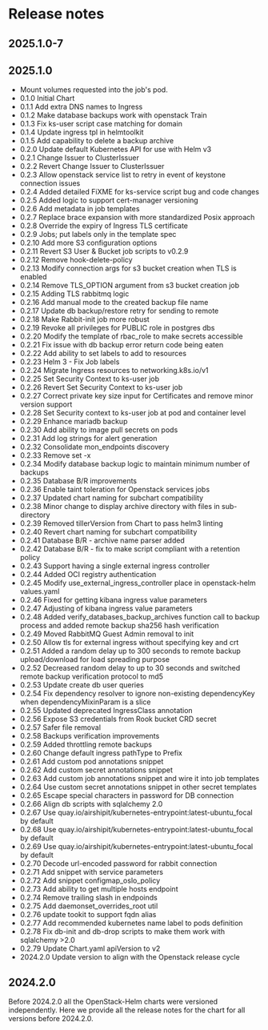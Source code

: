 # Release notes

## 2025.1.0-7

## 2025.1.0

- Mount volumes requested into the job's pod.
- 0.1.0 Initial Chart
- 0.1.1 Add extra DNS names to Ingress
- 0.1.2 Make database backups work with openstack Train
- 0.1.3 Fix ks-user script case matching for domain
- 0.1.4 Update ingress tpl in helmtoolkit
- 0.1.5 Add capability to delete a backup archive
- 0.2.0 Update default Kubernetes API for use with Helm v3
- 0.2.1 Change Issuer to ClusterIssuer
- 0.2.2 Revert Change Issuer to ClusterIssuer
- 0.2.3 Allow openstack service list to retry in event of keystone connection issues
- 0.2.4 Added detailed FiXME for ks-service script bug and code changes
- 0.2.5 Added logic to support cert-manager versioning
- 0.2.6 Add metadata in job templates
- 0.2.7 Replace brace expansion with more standardized Posix approach
- 0.2.8 Override the expiry of Ingress TLS certificate
- 0.2.9 Jobs; put labels only in the template spec
- 0.2.10 Add more S3 configuration options
- 0.2.11 Revert S3 User & Bucket job scripts to v0.2.9
- 0.2.12 Remove hook-delete-policy
- 0.2.13 Modify connection args for s3 bucket creation when TLS is enabled
- 0.2.14 Remove TLS_OPTION argument from s3 bucket creation job
- 0.2.15 Adding TLS rabbitmq logic
- 0.2.16 Add manual mode to the created backup file name
- 0.2.17 Update db backup/restore retry for sending to remote
- 0.2.18 Make Rabbit-init job more robust
- 0.2.19 Revoke all privileges for PUBLIC role in postgres dbs
- 0.2.20 Modify the template of rbac_role to make secrets accessible
- 0.2.21 Fix issue with db backup error return code being eaten
- 0.2.22 Add ability to set labels to add to resources
- 0.2.23 Helm 3 - Fix Job labels
- 0.2.24 Migrate Ingress resources to networking.k8s.io/v1
- 0.2.25 Set Security Context to ks-user job
- 0.2.26 Revert Set Security Context to ks-user job
- 0.2.27 Correct private key size input for Certificates and remove minor version support
- 0.2.28 Set Security context to ks-user job at pod and container level
- 0.2.29 Enhance mariadb backup
- 0.2.30 Add ability to image pull secrets on pods
- 0.2.31 Add log strings for alert generation
- 0.2.32 Consolidate mon_endpoints discovery
- 0.2.33 Remove set -x
- 0.2.34 Modify database backup logic to maintain minimum number of backups
- 0.2.35 Database B/R improvements
- 0.2.36 Enable taint toleration for Openstack services jobs
- 0.2.37 Updated chart naming for subchart compatibility
- 0.2.38 Minor change to display archive directory with files in sub-directory
- 0.2.39 Removed tillerVersion from Chart to pass helm3 linting
- 0.2.40 Revert chart naming for subchart compatibility
- 0.2.41 Database B/R - archive name parser added
- 0.2.42 Database B/R - fix to make script compliant with a retention policy
- 0.2.43 Support having a single external ingress controller
- 0.2.44 Added OCI registry authentication
- 0.2.45 Modify use_external_ingress_controller place in openstack-helm values.yaml
- 0.2.46 Fixed for getting kibana ingress value parameters
- 0.2.47 Adjusting of kibana ingress value parameters
- 0.2.48 Added verify_databases_backup_archives function call to backup process and added remote backup sha256 hash verification
- 0.2.49 Moved RabbitMQ Guest Admin removal to init
- 0.2.50 Allow tls for external ingress without specifying key and crt
- 0.2.51 Added a random delay up to 300 seconds to remote backup upload/download for load spreading purpose
- 0.2.52 Decreased random delay to up to 30 seconds and switched remote backup verification protocol to md5
- 0.2.53 Update create db user queries
- 0.2.54 Fix dependency resolver to ignore non-existing dependencyKey when dependencyMixinParam is a slice
- 0.2.55 Updated deprecated IngressClass annotation
- 0.2.56 Expose S3 credentials from Rook bucket CRD secret
- 0.2.57 Safer file removal
- 0.2.58 Backups verification improvements
- 0.2.59 Added throttling remote backups
- 0.2.60 Change default ingress pathType to Prefix
- 0.2.61 Add custom pod annotations snippet
- 0.2.62 Add custom secret annotations snippet
- 0.2.63 Add custom job annotations snippet and wire it into job templates
- 0.2.64 Use custom secret annotations snippet in other secret templates
- 0.2.65 Escape special characters in password for DB connection
- 0.2.66 Align db scripts with sqlalchemy 2.0
- 0.2.67 Use quay.io/airshipit/kubernetes-entrypoint:latest-ubuntu_focal by default
- 0.2.68 Use quay.io/airshipit/kubernetes-entrypoint:latest-ubuntu_focal by default
- 0.2.69 Use quay.io/airshipit/kubernetes-entrypoint:latest-ubuntu_focal by default
- 0.2.70 Decode url-encoded password for rabbit connection
- 0.2.71 Add snippet with service parameters
- 0.2.72 Add snippet configmap_oslo_policy
- 0.2.73 Add ability to get multiple hosts endpoint
- 0.2.74 Remove trailing slash in endpoinds
- 0.2.75 Add daemonset_overrides_root util
- 0.2.76 update tookit to support fqdn alias
- 0.2.77 Add recommended kubernetes name label to pods definition
- 0.2.78 Fix db-init and db-drop scripts to make them work with sqlalchemy >2.0
- 0.2.79 Update Chart.yaml apiVersion to v2
- 2024.2.0 Update version to align with the Openstack release cycle

## 2024.2.0

Before 2024.2.0 all the OpenStack-Helm charts were versioned independently.
Here we provide all the release notes for the chart for all versions before 2024.2.0.
